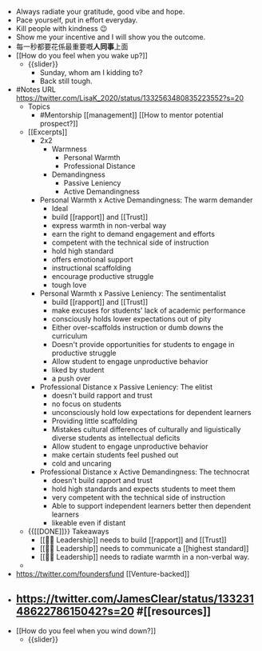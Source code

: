 - Always radiate your gratitude, good vibe and hope.
- Pace yourself, put in effort everyday.
- Kill people with kindness 😉
- Show me your incentive and I will show you the outcome.
- 每一秒都要花係最重要嘅**人同事**上面
- [[How do you feel when you wake up?]]
    - {{slider}}
        - Sunday, whom am I kidding to?
        - Back still tough.
- #Notes URL https://twitter.com/LisaK_2020/status/1332563480835223552?s=20 
    - Topics
        - #Mentorship [[management]] [[How to mentor potential prospect?]]
    - [[Excerpts]]
        - 2x2
            - Warmness
                - Personal Warmth
                - Professional Distance
            - Demandingness
                - Passive Leniency
                - Active Demandingness
        - Personal Warmth x Active Demandingness: The warm demander
            - Ideal
            - build [[rapport]] and [[Trust]]
            - express warmth in non-verbal way
            - earn the right to demand engagement and efforts
            - competent with the technical side of instruction
            - hold high standard
            - offers emotional support
            - instructional scaffolding
            - encourage productive struggle
            - tough love
        - Personal Warmth x Passive Leniency: The sentimentalist
            - build [[rapport]] and [[Trust]]
            - make excuses for students' lack of academic performance
            - consciously holds lower expectations out of pity
            - Either over-scaffolds instruction or dumb downs the curriculum
            - Doesn't provide opportunities for students to engage in productive struggle
            - Allow student to engage unproductive behavior
            - liked by student
            - a push over
        - Professional Distance x Passive Leniency: The elitist
            - doesn't build rapport and trust
            - no focus on students
            - unconsciously hold low expectations for dependent learners
            - Providing little scaffolding
            - Mistakes cultural differences of culturally and liguistically diverse students as intellectual deficits
            - Allow student to engage unproductive behavior
            - make certain students feel pushed out
            - cold and uncaring
        - Professional Distance x Active Demandingness: The technocrat
            - doesn't build rapport and trust
            - hold high standards and expects students to meet them
            - very competent with the technical side of instruction
            - Able to support independent learners better then dependent learners
            - likeable even if distant
    - {{[[DONE]]}} Takeaways
        - [[☝🏻 Leadership]] needs to build [[rapport]] and [[Trust]]
        - [[☝🏻 Leadership]] needs to communicate a [[highest standard]]
        - [[☝🏻 Leadership]] needs to radiate warmth in a non-verbal way.
    - 
- https://twitter.com/foundersfund [[Venture-backed]]
- https://twitter.com/JamesClear/status/1332314862278615042?s=20 #[[resources]]
    - 
- [[How do you feel when you wind down?]]
    - {{slider}}
